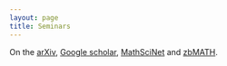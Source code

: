```yaml
---
layout: page
title: Seminars
---
```


On the <a href="http://arxiv.org/a/donovan_w_1">arXiv</a>, <a href="http://scholar.google.co.uk/citations?user=ebG93rYAAAAJ">Google scholar</a>, <a href="http://www.ams.org/mathscinet/search/publications.html?pg1=INDI&s1=971838">MathSciNet</a> and <a href="https://www.zbmath.org/?q=ai:donovan.will">zbMATH</a>.


